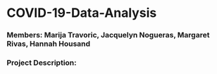# COVID-19-Data-Analysis

### Members: Marija Travoric, Jacquelyn Nogueras, Margaret Rivas, Hannah Housand

### Project Description:


